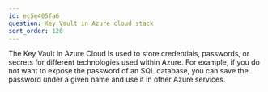```yaml
---
id: ec5e405fa6
question: Key Vault in Azure cloud stack
sort_order: 120
---
```


The Key Vault in Azure Cloud is used to store credentials, passwords, or secrets for different technologies used within Azure. For example, if you do not want to expose the password of an SQL database, you can save the password under a given name and use it in other Azure services.